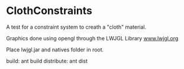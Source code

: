 # ClothConstraints
A test for a constraint system to creath a "cloth" material.

Graphics done using opengl through the LWJGL Library www.lwjgl.org

Place lwjgl.jar and natives folder in root.

build:      ant build
distribute: ant dist